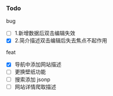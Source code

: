 ### Todo

bug

- [ ] 1.新增数据后双击编辑失效
- [x] 2.简介描述双击编辑后失去焦点不起作用

feat

- [x] 导航中添加网站描述
- [ ] 更换壁纸功能
- [ ] 搜索添加 jsonp
- [ ] 网站详情爬取描述
